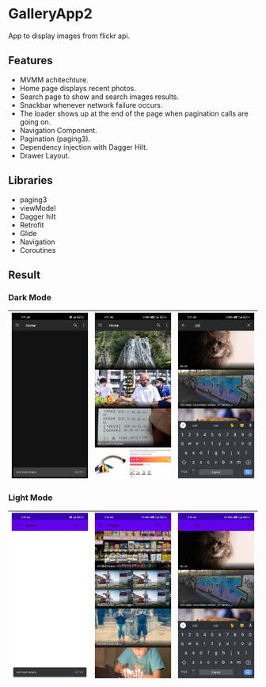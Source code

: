 # GalleryApp2
App to display images from flickr api. 

## Features
- MVMM achitechture.
- Home page displays recent photos.
- Search page to show and search images results.
- Snackbar whenever network failure occurs.
- The loader shows up at the end of the page when pagination calls are going on.
- Navigation Component.
- Pagination (paging3).
- Dependency injection with Dagger Hilt.
- Drawer Layout.

## Libraries
- paging3
- viewModel
- Dagger hilt
- Retrofit
- Glide
- Navigation
- Coroutines
 

## Result

### Dark Mode
| <img src="screenshots/d_home.jpg" width="200"/> | <img src="screenshots/d_home1.jpg" width="200"/> | <img src="screenshots/d_search.jpg" width="200"/> |
|-----------|-------------|-------------|

### Light Mode
| <img src="screenshots/l_home.jpg" width="200"/> | <img src="screenshots/l_home1.jpg" width="200"/> | <img src="screenshots/l_search.jpg" width="200"/> |
|-----------|-------------|-------------|
